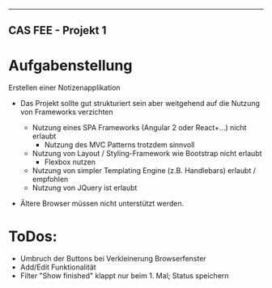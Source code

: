 -------------------
CAS FEE - Projekt 1
-------------------

Aufgabenstellung
================

Erstellen einer Notizenapplikation

- Das Projekt sollte gut strukturiert sein aber weitgehend auf die Nutzung von Frameworks verzichten
   - Nutzung eines SPA Frameworks (Angular 2 oder React+...) nicht erlaubt
       - Nutzung des MVC Patterns trotzdem sinnvoll
   - Nutzung von Layout / Styling-Framework wie Bootstrap nicht erlaubt
       - Flexbox nutzen
   - Nutzung von simpler Templating Engine (z.B. Handlebars) erlaubt / empfohlen
   - Nutzung von JQuery ist erlaubt

- Ältere Browser müssen nicht unterstützt werden.



ToDos:
======
- Umbruch der Buttons bei Verkleinerung Browserfenster
- Add/Edit Funktionalität
- Filter "Show finished" klappt nur beim 1. Mal; Status speichern